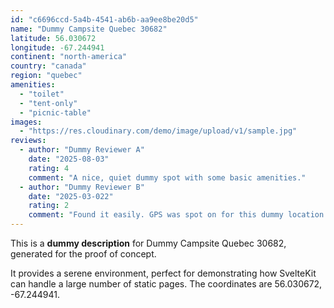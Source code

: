 ```yaml
---
id: "c6696ccd-5a4b-4541-ab6b-aa9ee8be20d5"
name: "Dummy Campsite Quebec 30682"
latitude: 56.030672
longitude: -67.244941
continent: "north-america"
country: "canada"
region: "quebec"
amenities:
  - "toilet"
  - "tent-only"
  - "picnic-table"
images:
  - "https://res.cloudinary.com/demo/image/upload/v1/sample.jpg"
reviews:
  - author: "Dummy Reviewer A"
    date: "2025-08-03"
    rating: 4
    comment: "A nice, quiet dummy spot with some basic amenities."
  - author: "Dummy Reviewer B"
    date: "2025-03-022"
    rating: 2
    comment: "Found it easily. GPS was spot on for this dummy location."
---
```


This is a **dummy description** for Dummy Campsite Quebec 30682, generated for the proof of concept.

It provides a serene environment, perfect for demonstrating how SvelteKit can handle a large number of static pages. The coordinates are 56.030672, -67.244941.
